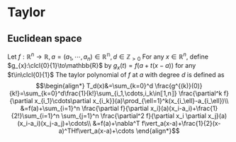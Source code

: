# Taylor
## Euclidean space
Let $f:\mathbb{R}^n\to\mathbb{R},a=(a_1,\cdots,a_n)\in\mathbb{R^n},d\in \mathbb{Z}_{>0}$
For any $x\in \mathbb{R}^{n}$, define $g_{x}:\clcl{0}{1}\to\mathbb{R}$ by $g_{x}(t)=f(a+t(x-a))$ for any $t\in\clcl{0}{1}$
The taylor polynomial of $f$ at $a$ with degree $d$ is defined as 
$$\begin{align*}
T_d(x)&=\sum_{k=0}^d \frac{g^{(k)}(0)}{k!}=\sum_{k=0}^d\frac{1}{k!}\sum_{i_1,\cdots,i_k\in⟦1,n⟧} \frac{\partial^k f}{\partial x_{i_1}\cdots\partial x_{i_k}}(a)\prod_{\ell=1}^k(x_{i_\ell}-a_{i_\ell})\\
	&=f(a)+\sum_{i=1}^n \frac{\partial f}{\partial x_i}(a)(x_i-a_i)+\frac{1}{2!}\sum_{i=1}^n \sum_{j=1}^n \frac{\partial^2 f}{\partial x_i \partial x_j}(a)(x_i-a_i)(x_j-a_j)+\cdots\\
	&=f(a)+\nabla^T f\vert_a(x-a)+\frac{1}{2}(x-a)^THf\vert_a(x-a)+\cdots
	\end{align*}$$
